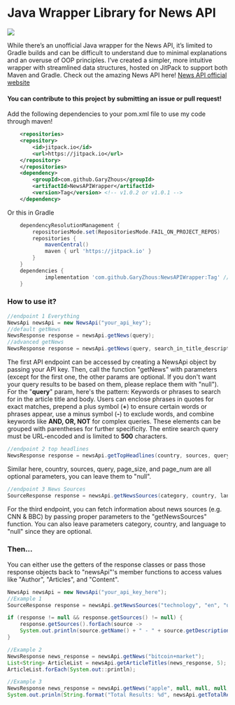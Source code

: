 # Java Wrapper Library for News API
[![](https://jitpack.io/v/GaryZhous/NewsAPIWrapper.svg)](https://jitpack.io/#GaryZhous/NewsAPIWrapper)

While there’s an unofficial Java wrapper for the News API, it’s limited to Gradle builds and can be difficult to understand due to minimal explanations and an overuse of OOP principles. I’ve created a simpler, more intuitive wrapper with streamlined data structures, hosted on JitPack to support both Maven and Gradle. Check out the amazing News API here!
[News API official website](https://newsapi.org/)
#### You can contribute to this project by submitting an issue or pull request!

Add the following dependencies to your pom.xml file to use my code through maven!
```xml
	<repositories>
	<repository>
		<id>jitpack.io</id>
		<url>https://jitpack.io</url>
	</repository>
	</repositories>
	<dependency>
		<groupId>com.github.GaryZhous</groupId>
		<artifactId>NewsAPIWrapper</artifactId>
		<version>Tag</version> <!-- v1.0.2 or v1.0.1 -->
	</dependency>
```

Or this in Gradle
```gradle
	dependencyResolutionManagement {
		repositoriesMode.set(RepositoriesMode.FAIL_ON_PROJECT_REPOS)
		repositories {
			mavenCentral()
			maven { url 'https://jitpack.io' }
		}
	}
	dependencies {
	        implementation 'com.github.GaryZhous:NewsAPIWrapper:Tag' //v1.0.1 or v1.0.2
	}
```
### How to use it?
```Java
//endpoint 1 Everything
NewsApi newsApi = new NewsApi("your_api_key");
//default getNews
NewsResponse response = newsApi.getNews(query);
//advanced getNews
NewsResponse response = newsApi.getNews(query, search_in_title_description_or_content, domains, excluded_domains, start_time_stamp, end_time_stamp, language, sort_by, page_size, page_num);
```
The first API endpoint can be accessed by creating a NewsApi object by passing your API key. Then, call the function "getNews" with parameters (except for the first one, the other params are optional. If you don't want your query results to be based on them, please replace them with "null"). For the "**query**" param, here's the pattern: Keywords or phrases to search for in the article title and body. Users can enclose phrases in quotes for exact matches, prepend a plus symbol (**+**) to ensure certain words or phrases appear, use a minus symbol (**-**) to exclude words, and combine keywords like **AND, OR, NOT** for complex queries. These elements can be grouped with parentheses for further specificity. The entire search query must be URL-encoded and is limited to **500** characters.
```Java
//endpoint 2 top headlines
NewsResponse response = newsApi.getTopHeadlines(country, sources, query, page_size, page_num);
```
Similar here, country, sources, query, page_size, and page_num are all optional parameters, you can leave them to "null".
```Java
//endpoint 3 News Sources
SourceResponse response = newsApi.getNewsSources(category, country, language);
```
For the third endpoint, you can fetch information about news sources (e.g. CNN & BBC) by passing proper parameters to the "getNewsSources" function. You can also leave parameters category, country, and language to "null" since they are optional.
### Then...
You can either use the getters of the response classes or pass those response objects back to "newsApi"'s member functions to access values like "Author", "Articles", and "Content".
```Java
NewsApi newsApi = new NewsApi("your_api_key_here");
//Example 1
SourceResponse response = newsApi.getNewsSources("technology", "en", "us");

if (response != null && response.getSources() != null) {
	response.getSources().forEach(source -> 
	System.out.println(source.getName() + " - " + source.getDescription()));
}

//Example 2
NewsResponse news_response = newsApi.getNews("bitcoin+market");
List<String> ArticleList = newsApi.getArticleTitles(news_response, 5); //get top 5 news articles from the response
ArticleList.forEach(System.out::println);

//Example 3
NewsResponse news_response = newsApi.getNews("apple", null, null, null, null, "2024-08-10", "2024-08-11", null, "popularity", null, null); //a wrapper for GET https://newsapi.org/v2/everything?q=apple&from=2024-08-10&to=2024-08-11&sortBy=popularity&apiKey=your_api_key_here
System.out.prinln(String.format("Total Results: %d", newsApi.getTotalResults(news_response))); //get the number of total results from the query
```
